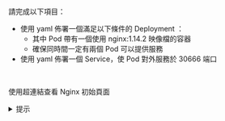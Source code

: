 

<br>


請完成以下項目：
- 使用 yaml 佈署一個滿足以下條件的 Deployment ：
    - 其中 Pod 帶有一個使用 nginx:1.14.2 映像檔的容器
    - 確保同時間一定有兩個 Pod 可以提供服務
- 使用 yaml 佈署一個 Service，使 Pod 對外服務於 30666 端口


<br>


使用超連結查看 Nginx 初始頁面


<details><summary>提示</summary>


<br>


123


</details>


